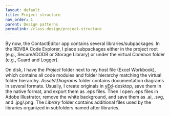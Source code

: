 ```yaml
---
layout: default
title: Project structure
nav_order: 1
parent: Design patterns
permalink: /class-design/project-structure
---
```


By now, the ContactEditor app contains several libraries/subpackages. In the RDVBA Code Explorer, I place subpackages either in the project root (e.g., SecureADODB or Storage Library) or under the virtual *Common* folder (e.g., Guard and Logger).

On disk, I have the *Project* folder next to my host file (Excel Workbook), which contains all code modules and folder hierarchy matching the virtual folder hierarchy. *Assets\Diagrams* folder contains documentation diagrams in several formats. Usually, I create originals in [yEd][yEd]-desktop, save them in the native format, and export them as .eps files. Then I open .eps files in Adobe Illustrator, remove the white background, and save them as .ai, .svg, and .jpg/.png. The *Library* folder contains additional files used by the libraries organized in subfolders named after libraries.

[yEd]: https://www.yworks.com/products/yed